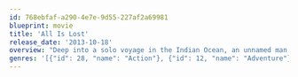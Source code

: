 ```yaml
---
id: 768ebfaf-a290-4e7e-9d55-227af2a69981
blueprint: movie
title: 'All Is Lost'
release_date: '2013-10-18'
overview: "Deep into a solo voyage in the Indian Ocean, an unnamed man (Redford) wakes to find his 39-foot yacht taking on water after a collision with a shipping container left floating on the high seas. With his navigation equipment and radio disabled, the man sails unknowingly into the path of a violent storm. Despite his success in patching the breached hull, his mariner's intuition and a strength that belies his age, the man barely survives the tempest. Using only a sextant and nautical maps to chart his progress, he is forced to rely on ocean currents to carry him into a shipping lane in hopes of hailing a passing vessel. But with the sun unrelenting, sharks circling and his meager supplies dwindling, the ever-resourceful sailor soon finds himself staring his mortality in the face."
genres: '[{"id": 28, "name": "Action"}, {"id": 12, "name": "Adventure"}, {"id": 18, "name": "Drama"}]'
---
```

